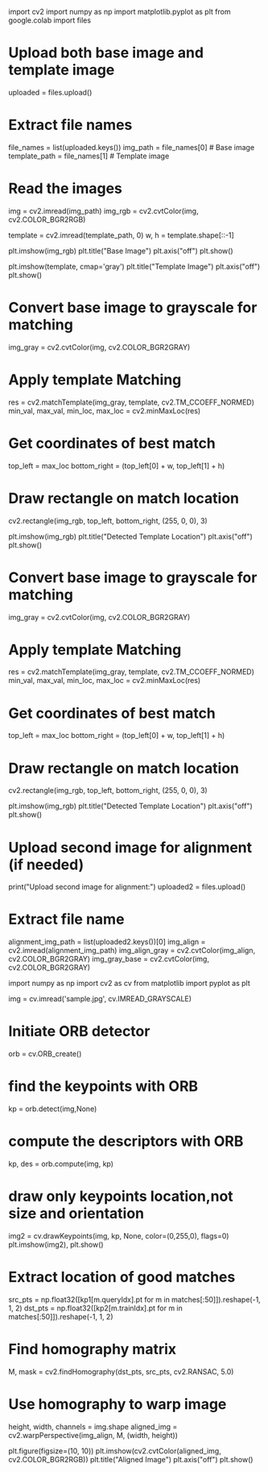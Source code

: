 import cv2
import numpy as np
import matplotlib.pyplot as plt
from google.colab import files

# Upload both base image and template image
uploaded = files.upload()

# Extract file names
file_names = list(uploaded.keys())
img_path = file_names[0]  # Base image
template_path = file_names[1]  # Template image

# Read the images
img = cv2.imread(img_path)
img_rgb = cv2.cvtColor(img, cv2.COLOR_BGR2RGB)

template = cv2.imread(template_path, 0)
w, h = template.shape[::-1]

plt.imshow(img_rgb)
plt.title("Base Image")
plt.axis("off")
plt.show()

plt.imshow(template, cmap='gray')
plt.title("Template Image")
plt.axis("off")
plt.show()

# Convert base image to grayscale for matching
img_gray = cv2.cvtColor(img, cv2.COLOR_BGR2GRAY)

# Apply template Matching
res = cv2.matchTemplate(img_gray, template, cv2.TM_CCOEFF_NORMED)
min_val, max_val, min_loc, max_loc = cv2.minMaxLoc(res)

# Get coordinates of best match
top_left = max_loc
bottom_right = (top_left[0] + w, top_left[1] + h)

# Draw rectangle on match location
cv2.rectangle(img_rgb, top_left, bottom_right, (255, 0, 0), 3)

plt.imshow(img_rgb)
plt.title("Detected Template Location")
plt.axis("off")
plt.show()

# Convert base image to grayscale for matching
img_gray = cv2.cvtColor(img, cv2.COLOR_BGR2GRAY)

# Apply template Matching
res = cv2.matchTemplate(img_gray, template, cv2.TM_CCOEFF_NORMED)
min_val, max_val, min_loc, max_loc = cv2.minMaxLoc(res)

# Get coordinates of best match
top_left = max_loc
bottom_right = (top_left[0] + w, top_left[1] + h)

# Draw rectangle on match location
cv2.rectangle(img_rgb, top_left, bottom_right, (255, 0, 0), 3)

plt.imshow(img_rgb)
plt.title("Detected Template Location")
plt.axis("off")
plt.show()

# Upload second image for alignment (if needed)
print("Upload second image for alignment:")
uploaded2 = files.upload()

# Extract file name
alignment_img_path = list(uploaded2.keys())[0]
img_align = cv2.imread(alignment_img_path)
img_align_gray = cv2.cvtColor(img_align, cv2.COLOR_BGR2GRAY)
img_gray_base = cv2.cvtColor(img, cv2.COLOR_BGR2GRAY)

import numpy as np
import cv2 as cv
from matplotlib import pyplot as plt
 
img = cv.imread('sample.jpg', cv.IMREAD_GRAYSCALE)
 
# Initiate ORB detector
orb = cv.ORB_create()
 
# find the keypoints with ORB
kp = orb.detect(img,None)
 
# compute the descriptors with ORB
kp, des = orb.compute(img, kp)
 
# draw only keypoints location,not size and orientation
img2 = cv.drawKeypoints(img, kp, None, color=(0,255,0), flags=0)
plt.imshow(img2), plt.show()

# Extract location of good matches
src_pts = np.float32([kp1[m.queryIdx].pt for m in matches[:50]]).reshape(-1, 1, 2)
dst_pts = np.float32([kp2[m.trainIdx].pt for m in matches[:50]]).reshape(-1, 1, 2)

# Find homography matrix
M, mask = cv2.findHomography(dst_pts, src_pts, cv2.RANSAC, 5.0)

# Use homography to warp image
height, width, channels = img.shape
aligned_img = cv2.warpPerspective(img_align, M, (width, height))

plt.figure(figsize=(10, 10))
plt.imshow(cv2.cvtColor(aligned_img, cv2.COLOR_BGR2RGB))
plt.title("Aligned Image")
plt.axis("off")
plt.show()
